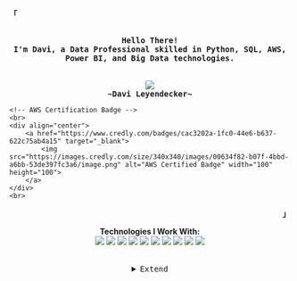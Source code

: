 <!-- Profile -->
<p align="left"><strong><samp>「</samp></strong></p>
<p align="center">
    <samp><br>
        <b>
            Hello There!
        <br>
            I'm Davi, a Data Professional skilled in Python, SQL, AWS, Power BI, and Big Data technologies.<br>
        </b>
    <br>
    <br>
    <img src="https://readme-typing-svg.herokuapp.com?font=Iosevka&size=16&color=6A0DAD&center=true&width=410&height=45&lines=Big+Data+Enthusiast">
    <br>
        <b>
        ~Davi Leyendecker~
        </b>
    <br>

    <!-- AWS Certification Badge -->
    <br>
    <div align="center">
        <a href="https://www.credly.com/badges/cac3202a-1fc0-44e6-b637-622c75ab4a15" target="_blank">
            <img src="https://images.credly.com/size/340x340/images/00634f82-b07f-4bbd-a6bb-53de397fc3a6/image.png" alt="AWS Certified Badge" width="100" height="100">
        </a>
    </div>
    <br>
</p>
<p align="right"><strong><samp>」</samp></strong></p>

<!-- Technologies Section -->
<p align="center">
    <b>Technologies I Work With:</b><br>
    <img src="https://img.shields.io/badge/Python-3776AB?style=for-the-badge&logo=python&logoColor=white">
    <img src="https://img.shields.io/badge/AWS-232F3E?style=for-the-badge&logo=amazonaws&logoColor=white">
    <img src="https://img.shields.io/badge/SQL-4479A1?style=for-the-badge&logo=sql&logoColor=white">
    <img src="https://img.shields.io/badge/Power%20BI-2769B5?style=for-the-badge&logo=powerbi&logoColor=white">
    <img src="https://img.shields.io/badge/Apache%20Spark-E25A1C?style=for-the-badge&logo=apache-spark&logoColor=white">
    <img src="https://img.shields.io/badge/Databricks-FF6347?style=for-the-badge&logo=databricks&logoColor=white">
    <img src="https://img.shields.io/badge/Docker-2496ED?style=for-the-badge&logo=docker&logoColor=white">
    <img src="https://img.shields.io/badge/Terraform-7B42A0?style=for-the-badge&logo=terraform&logoColor=white">
    <img src="https://img.shields.io/badge/Apache%20Kafka-231F20?style=for-the-badge&logo=apache-kafka&logoColor=white">
    <img src="https://img.shields.io/badge/Apache%20Airflow-017C6D?style=for-the-badge&logo=apache-airflow&logoColor=white">
</p>

<br>

<details align="center">
<summary><samp>Extend</samp></summary>

<!-- Contact Me -->
<p align="center">
    <samp>
        <a href="https://www.linkedin.com/in/davileyendecker/"><img src="https://img.shields.io/badge/LinkedIn-0077B5?style=for-the-badge&logo=linkedin&logoColor=white"></a>
        <a href="mailto:seuemail@gmail.com"><img src="https://img.shields.io/badge/Gmail-D14836?style=for-the-badge&logo=gmail&logoColor=white"></a>
        <a href="https://wa.me/5521984232310"><img src="https://img.shields.io/badge/WhatsApp-25D366?style=for-the-badge&logo=whatsapp&logoColor=white" alt="WhatsApp"></a>
        <h2></h2> 
    </samp>
</p>
</details>
